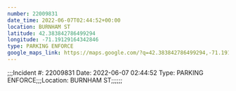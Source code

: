 ```yaml
---
number: 22009831
date_time: 2022-06-07T02:44:52+00:00
location: BURNHAM ST
latitude: 42.383842786499294
longitude: -71.19129164342846
type: PARKING ENFORCE
google_maps_link: https://maps.google.com/?q=42.383842786499294,-71.19129164342846
---
```


;;;Incident #: 22009831  Date: 2022-06-07 02:44:52   Type: PARKING ENFORCE;;;Location: BURNHAM ST;;;;;;
